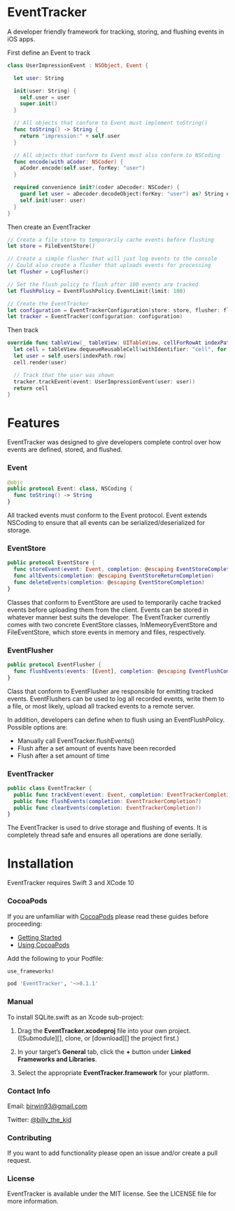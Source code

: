 # EventTracker
A developer friendly framework for tracking, storing, and flushing events in iOS apps.

First define an Event to track
```swift
class UserImpressionEvent : NSObject, Event {

  let user: String

  init(user: String) {
    self.user = user
    super.init()
  }

  // All objects that conform to Event must implement toString()
  func toString() -> String {
    return "impression:" + self.user
  }

  // All objects that conform to Event must also conform to NSCoding
  func encode(with aCoder: NSCoder) {
    aCoder.encode(self.user, forKey: "user")
  }

  required convenience init?(coder aDecoder: NSCoder) {
    guard let user = aDecoder.decodeObject(forKey: "user") as? String else { return nil }
    self.init(user: user)
  }
}
```

Then create an EventTracker
```swift
// Create a file store to temporarily cache events before flushing
let store = FileEventStore()

// Create a simple flusher that will just log events to the console
// Could also create a flusher that uploads events for processing
let flusher = LogFlusher()

// Set the flush policy to flush after 100 events are tracked
let flushPolicy = EventFlushPolicy.EventLimit(limit: 100)

// Create the EventTracker
let configuration = EventTrackerConfiguration(store: store, flusher: flusher, flushPolicy: flushPolicy)
let tracker = EventTracker(configuration: configuration)
```

Then track
```swift
override func tableView(_ tableView: UITableView, cellForRowAt indexPath: IndexPath) -> UITableViewCell {
  let cell = tableView.dequeueReusableCell(withIdentifier: "cell", for: indexPath)
  let user = self.users[indexPath.row]
  cell.render(user)

  // Track that the user was shown
  tracker.trackEvent(event: UserImpressionEvent(user: user))
  return cell
}
```

# Features

EventTracker was designed to give developers complete control over how events are defined, stored, and flushed.

### Event

```swift
@objc
public protocol Event: class, NSCoding {
  func toString() -> String
}
```
All tracked events must conform to the Event protocol. Event extends NSCoding to ensure that all events can be serialized/deserialized for storage.

### EventStore

```swift
public protocol EventStore {
  func storeEvent(event: Event, completion: @escaping EventStoreCompletion)
  func allEvents(completion: @escaping EventStoreReturnCompletion)
  func deleteEvents(completion: @escaping EventStoreCompletion)
}
```
Classes that conform to EventStore are used to temporarily cache tracked events before uploading them from the client. Events can be stored in whatever manner best suits the developer. The EventTracker currently comes with two concrete EventStore classes, InMemeoryEventStore and FileEventStore, which store events in memory and files, respectively. 

### EventFlusher

```swift
public protocol EventFlusher {
  func flushEvents(events: [Event], completion: @escaping EventFlushCompletion)
}
```
Class that conform to EventFlusher are responsible for emitting tracked events. EventFlushers can be used to log all recorded events, write them to a file, or most likely, upload all tracked events to a remote server. 

In addition, developers can define when to flush using an EventFlushPolicy. Possible options are:
- Manually call EventTracker.flushEvents()
- Flush after a set amount of events have been recorded
- Flush after a set amount of time

### EventTracker
```swift
public class EventTracker {
  public func trackEvent(event: Event, completion: EventTrackerCompletion?)
  public func flushEvents(completion: EventTrackerCompletion?)
  public func clearEvents(completion: EventTrackerCompletion?)
}
```

The EventTracker is used to drive storage and flushing of events. It is completely thread safe and ensures all operations are done serially.


# Installation

EventTracker requires Swift 3 and XCode 10

### CocoaPods
If you are unfamiliar with [CocoaPods](https://cocoapods.org/) please read these guides before proceeding:

* [Getting Started](https://guides.cocoapods.org/using/getting-started.html)    
* [Using CocoaPods](https://guides.cocoapods.org/using/using-cocoapods.html)

Add the following to your Podfile:

```ruby
use_frameworks!

pod 'EventTracker', '~>0.1.1'
```

### Manual

To install SQLite.swift as an Xcode sub-project:

1. Drag the **EventTracker.xcodeproj** file into your own project.
([Submodule][], clone, or [download][] the project first.)

2. In your target’s **General** tab, click the **+** button under **Linked
Frameworks and Libraries**.

3. Select the appropriate **EventTracker.framework** for your platform.


### Contact Info
Email: [birwin93@gmail.com](mailto:birwin93@gmail.com)

Twitter: [@billy_the_kid](https://twitter.com/billy_the_kid)

### Contributing
If you want to add functionality please open an issue and/or create a pull request.

### License
EventTracker is available under the MIT license. See the LICENSE file for more information.
